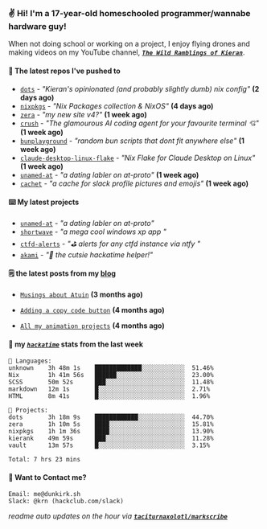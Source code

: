 ### ✌️ Hi! I'm a 17-year-old homeschooled programmer/wannabe hardware guy!

When not doing school or working on a project, I enjoy flying drones and making videos on my YouTube channel, [**_`The Wild Ramblings of Kieran`_**](https://youtube.com/@kieran.rambles).

#### 👷 The latest repos I've pushed to

- [`dots`](https://github.com/taciturnaxolotl/dots) - _"Kieran's opinionated (and probably slightly dumb) nix config"_ **(2 days ago)**
- [`nixpkgs`](https://github.com/NixOS/nixpkgs) - _"Nix Packages collection & NixOS"_ **(4 days ago)**
- [`zera`](https://github.com/taciturnaxolotl/zera) - _"my new site v4?"_ **(1 week ago)**
- [`crush`](https://github.com/charmbracelet/crush) - _"The glamourous AI coding agent for your favourite terminal 💘"_ **(1 week ago)**
- [`bunplayground`](https://github.com/taciturnaxolotl/bunplayground) - _"random bun scripts that dont fit anywhere else"_ **(1 week ago)**
- [`claude-desktop-linux-flake`](https://github.com/k3d3/claude-desktop-linux-flake) - _"Nix Flake for Claude Desktop on Linux"_ **(1 week ago)**
- [`unamed-at`](https://github.com/taciturnaxolotl/unamed-at) - _"a dating labler on at-proto"_ **(1 week ago)**
- [`cachet`](https://github.com/taciturnaxolotl/cachet) - _"a cache for slack profile pictures and emojis"_ **(1 week ago)**

#### ⌨️ My latest projects

- [`unamed-at`](https://github.com/taciturnaxolotl/unamed-at) - _"a dating labler on at-proto"_
- [`shortwave`](https://github.com/taciturnaxolotl/shortwave) - _"a mega cool windows xp app "_
- [`ctfd-alerts`](https://github.com/taciturnaxolotl/ctfd-alerts) - _"⛳ alerts for any ctfd instance via ntfy "_
- [`akami`](https://github.com/taciturnaxolotl/akami) - _"🌷 the cutsie hackatime helper!"_

#### 🗒️ the latest posts from my [blog](https://dunkirk.sh)

- [`Musings about Atuin`](https://dunkirk.sh/blog/atuin/) **(3 months ago)**

- [`Adding a copy code button`](https://dunkirk.sh/blog/adding-a-copy-button/) **(4 months ago)**

- [`All my animation projects`](https://dunkirk.sh/blog/my-animations/) **(4 months ago)**



#### 📡 my [_`hackatime`_](https://waka.hackclub.com) stats from the last week

```text
💾 Languages:
unknown    3h 48m 1s    █████████████░░░░░░░░░░░░  51.46%
Nix        1h 41m 56s   ██████░░░░░░░░░░░░░░░░░░░  23.00%
SCSS       50m 52s      ███░░░░░░░░░░░░░░░░░░░░░░  11.48%
markdown   12m 1s       █░░░░░░░░░░░░░░░░░░░░░░░░  2.71%
HTML       8m 41s       █░░░░░░░░░░░░░░░░░░░░░░░░  1.96%

💼 Projects:
dots       3h 18m 9s    ████████████░░░░░░░░░░░░░  44.70%
zera       1h 10m 5s    ████░░░░░░░░░░░░░░░░░░░░░  15.81%
nixpkgs    1h 1m 36s    ████░░░░░░░░░░░░░░░░░░░░░  13.90%
kierank    49m 59s      ███░░░░░░░░░░░░░░░░░░░░░░  11.28%
vault      13m 57s      █░░░░░░░░░░░░░░░░░░░░░░░░  3.15%

Total: 7 hrs 23 mins
```

#### 📮 Want to Contact me?

```text
Email: me@dunkirk.sh
Slack: @krn (hackclub.com/slack)
```

_readme auto updates on the hour via [**`taciturnaxolotl/markscribe`**](https://github.com/taciturnaxolotl/markscribe)_
